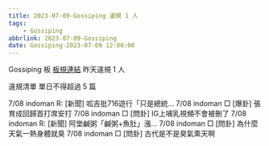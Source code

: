 ```yaml
---
title: 2023-07-09-Gossiping 違規 1 人
tags:
    - Gossiping
abbrlink: 2023-07-09-Gossiping
date: Gossiping-2023-07-09 12:00:00
---
```

Gossiping 板 [板規連結](https://www.ptt.cc/bbs/Gossiping/M.1637425085.A.07D.html)
昨天違規 1 人
<!-- more -->

違規清單
單日不得超過 5 篇

7/08 indoman R: [新聞] 呱吉批716遊行「只是總統…
7/08 indoman □ [爆卦] 張育成回歸首打席安打
7/08 indoman □ [問卦] IG上哺乳視頻不會被刪了
7/08 indoman R: [新聞] 阿堂鹹粥「鹹粥+魚肚」漲…
7/08 indoman □ [問卦] 為什麼天氣一熱身體就臭
7/08 indoman □ [問卦] 古代是不是臭氣熏天啊